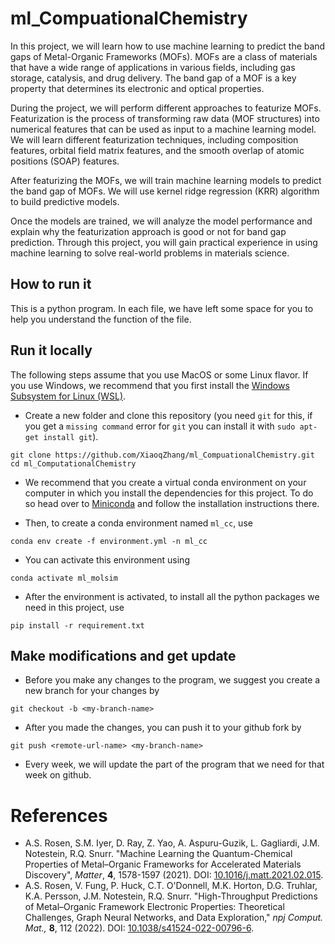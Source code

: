 # ml_CompuationalChemistry

In this project, we will learn how to use machine learning to predict the band gaps of Metal-Organic Frameworks (MOFs). MOFs are a class of materials that have a wide range of applications in various fields, including gas storage, catalysis, and drug delivery. The band gap of a MOF is a key property that determines its electronic and optical properties.

During the project, we will perform different approaches to featurize MOFs. Featurization is the process of transforming raw data (MOF structures) into numerical features that can be used as input to a machine learning model. We will learn different featurization techniques, including composition features, orbital field matrix features, and the smooth overlap of atomic positions (SOAP) features.

After featurizing the MOFs, we will train machine learning models to predict the band gap of MOFs. We will use kernel ridge regression (KRR) algorithm to build predictive models.

Once the models are trained, we will analyze the model performance and explain why the featurization approach is good or not for band gap prediction. Through this project, you will gain practical experience in using machine learning to solve real-world problems in materials science.

## How to run it
This is a python program. In each file, we have left some space for you to help you understand the function of the file. 

## Run it locally
The following steps assume that you use MacOS or some Linux flavor. If you use Windows, we recommend that you first install the [Windows Subsystem for Linux (WSL)](https://learn.microsoft.com/en-us/windows/wsl/install).

* Create a new folder and clone this repository (you need `git` for this, if you get a `missing command` error for `git` you can install it with `sudo apt-get install git`).
```
git clone https://github.com/XiaoqZhang/ml_CompuationalChemistry.git
cd ml_ComputationalChemistry
```

* We recommend that you create a virtual conda environment on your computer in which you install the dependencies for this project. To do so head over to [Miniconda](https://docs.conda.io/en/latest/miniconda.html) and follow the installation instructions there.

* Then, to create a conda environment named `ml_cc`, use
```
conda env create -f environment.yml -n ml_cc
```

* You can activate this environment using
```
conda activate ml_molsim
```

* After the environment is activated, to install all the python packages we need in this project, use
```
pip install -r requirement.txt
```

## Make modifications and get update

* Before you make any changes to the program, we suggest you create a new branch for your changes by 
```
git checkout -b <my-branch-name>
```

* After you made the changes, you can push it to your github fork by 
```
git push <remote-url-name> <my-branch-name>
```

* Every week, we will update the part of the program that we need for that week on github. 



# References
* A.S. Rosen, S.M. Iyer, D. Ray, Z. Yao, A. Aspuru-Guzik, L. Gagliardi, J.M. Notestein, R.Q. Snurr. "Machine Learning the Quantum-Chemical Properties of Metal–Organic Frameworks for Accelerated Materials Discovery", *Matter*, **4**, 1578-1597 (2021). DOI: [10.1016/j.matt.2021.02.015](https://doi.org/10.1016/j.matt.2021.02.015).
* A.S. Rosen, V. Fung, P. Huck, C.T. O'Donnell, M.K. Horton, D.G. Truhlar, K.A. Persson, J.M. Notestein, R.Q. Snurr. "High-Throughput Predictions of Metal–Organic Framework Electronic Properties: Theoretical Challenges, Graph Neural Networks, and Data Exploration," *npj Comput. Mat.,* **8**, 112 (2022). DOI: [10.1038/s41524-022-00796-6](https://doi.org/10.1038/s41524-022-00796-6).
